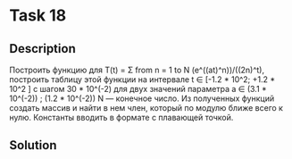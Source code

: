 # Task 18

## Description

Построить функцию для T(t) = Σ from n = 1 to N (e^((at)^n))/((2n)^t), построить таблицу этой функции на интервале t ∈ \[-1.2 \* 10^2; +1.2 \* 10^2 \] с шагом 30 \* 10^(-2) для двух значений параметра a ∈ (3.1 \* 10^(-2)) ; (1.2 \* 10^(-2)) N — конечное число. Из полученных функций создать массив и найти в нем член, который по модулю ближе всего к нулю. Константы вводить в формате с плавающей точкой.

## Solution

```C++

```
